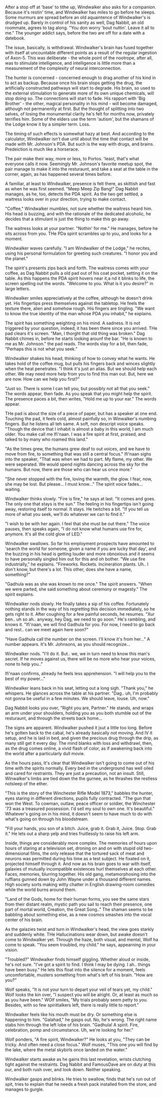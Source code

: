 After a stop off at 'base' to tithe up, Windwalker also asks for a companion. Because it's restin' time, and Windwalker has miles to go before he sleeps. Some murmurs are spread before an old aquaintence of Windwalker's is drudged up. Barely in control of his sanity as well, Dag Nabbit, an old roommate, agrees to tag along. "You don worry 'bout nuttin'. Leave it all to me." The younger addict says, before the two are off for a date with a datebook.

The issue, basically, is withdrawal. Windwalker's brain has fused together with itself at uncountable different points as a result of the regular ingestion of Axon-5. This was deliberate - the whole point of the nootrope, after all, was to stimulate intelligence, and intelligence is little more than a measurement of the complexity of neural interconnection.

The hunter is concerned - concerned enough to drag another of his kind in to act as backup. Because once his brain stops getting the drug, the artificially constructed pathways will start to degrade. His brain, so used to the external stimulation to generate more of its own unique chemicals, will stop doing so. The connections will start to fade. His rapport with 'Big Brother' - the other, magical personality in his mind - will become damaged, although not permanently at first. But the thought of splitting into two selves, of losing the monumental clarity he's felt for months now, privately terrifies him. Some of the elders use the term 'autism', but the shamans of the Lodge know it by a simpler term. Loss.

The timing of such effects is somewhat hazy at best. And according to the calculator, Windwalker isn't due until about the time that contact will be made with Mr. Johnson's PDA. But such is the way with drugs, and brains. Predeiction is much like a horserace.

The pair make their way, more or less, to Portos. 'least, that's what everyone calls it now. Seemingly Mr. Johnson's favorite meetup spot, the pair manage to make it into the resturaunt, and take a seat at the table in the corner, again, as has happened several times before.

A familiar, at least to WIndwalker, presence is felt there, as skittish and fast as when he was first seemed. "Meep Meep Zip Bang!" Dag Nabbit manages, as he, too, detects the PDA spirit. As the two get settled, a waitress looks over in your direction, trying to make contact.

"Coffee," Windwalker mumbles, not sure whether the waitress heard him. His head is buzzing, and with the rationale of the dedicated alcoholic, he decides that a stimulant is just the thing to make this go away.

The waitress looks at your partner. "Nothin' for me." He manages, before he sits across from you. THe PDa spirit scrambles up to you, and looks for a moment.

Windwalker waves carefully. "I am Windwalker of the Lodge," he recites, using his personal formulation for greeting such creatures. "I honor you and the planet."

The spirit's presents zips back and forth. The waitress comes with your coffee, as Dag Nabbit pulls a old pad out of his coat pocket, setting it on the table. As this happens the PDA spirit hovers near it,a nd it blinks to life, the screen spelling out the words. "Welcome to you. What is it you desire?" in large letters.

Windwalker smiles appreciatively at the coffee, although he doesn't drink yet. His fingertips press themselves against the tabletop. He feels the texture there, alien and somehow rough. His fingers are tingling. "We want to know the true identity of the man whose PDA you inhabit," he explains.

The spirit has something weighting on his mind. A sadness. It is not triggered by your question, indeed, it has been there since you arrived. THe pad clears it's screen. "Man, I thorght that old thing was broken." Dag Nabbit chimes in, before he starts looking arounf the bar. "He is known to me as Mr. Johnson." the pad reads. The words stay for a bit, then fade, "Perhaps this is not what you seek."

Windwalker shakes his head, thinking of how to convey what he wants. He takes hold of the coffee mug, but pulls his fingers back and winces slightly when the heat penetrates. "I think it's just an alias. But we should help each other. We may need more help from you to find this man out. But, here we are now. How can we help you first?"

"Just so. There is some I can tell you, but possibly not all that you seek." The words appear, then fade. As you speak that you might help the spirit. The presence paces a bit, then writes, "Hold me up to your ear." The words appear.

THe pad is about the size of a piece of paper, but has a speaker at one end. Touching the pad, it feels cold, almost painfully so, in Winwalker's numbing fingers. But he listens all teh same. A soft, non descript voice speaks. "Though the device that I inhabit is almost a baby in this world, I am much older. You make call me Ifi'naan. I was a fire spirit at first, praised, and talked to by many who roamed this land."

"As the times grew, the humans grew deaf to out voices, and we have to move from fire, to something that was still a central focus." Ifi'naan sighs into the speaker, "That was when we had to part. My flame, my other. We were seperated. We would spend nights dancing across the sky for the humans. But now, there are those who can hear us once more."

"She never stopped with the fire, loving the warmth, the glow. I fear, now, she may be lost. But please... I must know..." The spirit voice fades... waiting.

Windwalker thinks slowly. "Fire is fire," he says at last. "It comes and goes. The only one that stays is the sun." The feeling in his fingertips isn't going away, restoring itself to normal. It stays. He twitches a bit. "If you tell us more of what you seek, we'll do whatever we can to find it."

"I wish to be with her again. I feel that she must be out there." The voice pauses, then speaks again, "I do not know what humans use fire for, anymore. It's all the cold glow of LED."

Windwalker swallows. So far his employment prospects have amounted to 'search the world for someone, given a name if you are lucky that day', and the buzzing in his head is getting louder and more obnoxious and it seems to have personally singled him out for this and oh bother. "We use fire industrially," he explains. "Fireworks. Rockets. Incineration plants. Uh.. I don't know, but there's a lot. This other, does she have a name, something?"

"Gadhula was as she was known to me once." The spirit answers. "When we were parted, she said something about ceremony or magesty." The spirit explains.

Windwalker nods slowly. He finally takes a sip of his coffee. Fortunately nothing stands in the way of his regretting this decision immediately, so he gets right to it. After coughing for a few painful seconds, he resumes. "Xur ben.. uh so ah.. anyway, hey Dag, we need to go soon." He's rambling, and knows it. "Ifi'naan, we will find Gadhula for you. For now, I need to go back and rest.. can we meet again here soon?"

"Have Gadhula call the number on the screen. I'll know it's from her..." A number appears. It's Mr. Johnsons, as you should recognize...

Windwalker nods. "I'll do it. But.. we, we in turn need to know this man's secret. If he moves against us, there will be no more who hear your voices, none to help you.."

Ifi'naan confirms, already he feels less apprehension. "I will help you to the best of my power..."

Windwalker leans back in his seat, letting out a long sigh. "Thank you," he whispers. He glances across the table at his partner. "Dag.. uh, I'm probably not gonna be useful in a few minutes. We should leave, louse. Uh, now."

Dag Nabbit looks you over, "Right you are, Partner." He stands, and wraps an arm under your shoulders, holding you as you both stumble out of the resturaunt, and through the streets back home...

The signs are apparent. Windwalker pushed it jsut a little too long. Before he's gotten back to the cabal, he's already basically not moving. And IV it setup, and he is laid in bed, and given the precious drug through the drip, as many still get it every day. The mind blanks with loss and withdrawl, then, as the drug comes online, a vivid flash of color, as if awakening back into the world after a particularly dull movie.

As the hours pass, It's clear that Windwalker isn't going to come out of his time with the spirits normally. Every bed in the underground has well oiled and cared for restraints. They are just a precaution, not an insult. Still, WInwalker's limbs are tied down the the gurnee, as he thrashes the restless notsleep of the ether.

"This is the story of the Winchester Rifle Model 1873," babbles the hunter, eyes staring in different directions, pupils fully contracted. "The gun that won the West. To cowman, outlaw, peace officer or soldier, the Winchester '73 was a treasured possession. I'd sell my soul to own one. It's beautiful." Whatever's going on in his mind, it doesn't seem to have much to do with what's going on through his bloodstream.

"Fill your hands, you son of a bitch. Juice, grab it. Grab it, Juice. Stop. Grab it." He lets out a sharp yelp and tries fruitlessly to raise his left arm.

Inside, things are considerably more complex. The memories of hours upon hours of staring at a television set, droning on and on with stupid old two-dimensional films, the only release that the tortured sack of meat and neurons was permitted during his time as a test subject. He fixated on it, projected himself through it. And now as his brain goes to war with itself, galaxies of mutually incompatible existences hurl themselves at each other. Faces, memories, blurring together. His old gang, metamorphosing into the ruffians gunned down by John Wayne under a thousand different names. High society sorts making witty chatter in English drawing-room comedies while the world burns around them.

"Land of the Gods, home for their human forms, you see the same stars from their distant realm, mystic path you sail to reach their presence, one part of mortal world, Creation, the Great Song.." The shaman seems to be babbling about something else, as a new cosmos smashes into the vocal center of his brain.

As the galazies twist and turn in Windwalker's head, the view goes starkly and suddenly white. THe Hallucinations wear down, but awake doesn't come to Windwalker yet. Through the haze, both visual, and mental, Wolf ha come to speak. "You seem troubled, my child." he says, appearning in your vision.

"Troubled?" Windwalker finds himself giggling. Whether aloud or inside, he's not sure. "I've got a spirit to find. I think I may be dying. I ah.. things have been busy." He lets this float into the silence for a moment, feels uncomfortable, musters something from what's left of his brain. "How are you?"

Wolf speaks, "It is not your turn to depart your veil of tears yet, my child." Wolf looks the kin over, "I suspect you will be alright. Or, at least as much so as you have been." WOlf smiles, "My trials probably seem petty to you. Besides, with so few spirittalkers left, there is really little to report."

Windwalker feels like his mouth must be dry. Or something else is happening to him. "Galahad," he gasps out. No, he's wrong. The right name stabs him through the left lobe of his brain. "Gadhula! A spirit. Fire, celebration, pomp and circumstance. Uh, we're looking for her."

Wolf ponders, "A fire spirit, Windwalker?" He looks at you, "They can be tricky. And often need a close focus." Wolf muses, "This one you will find by the lake, where the metal skybirls once landed on the water."

Windwalker starts awake as he gains this last revelation, wrists clutching tight against the restraints. Dag Nabbit and FamousDave are on duty at this our, and both rush over, and look down. Neither speaking.

Windwalker gasps and blinks. He tries to swallow, finds that he's run out of spit, tries to explain that he needs a fresh pack installed from the store, and manages to gurgle.